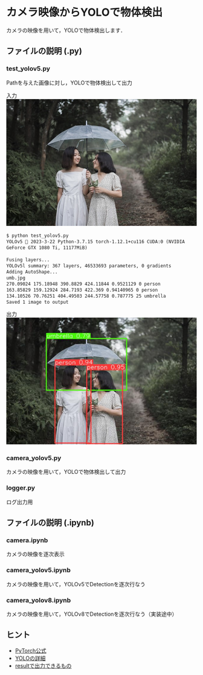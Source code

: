 # カメラ映像からYOLOで物体検出
カメラの映像を用いて，YOLOで物体検出します．


## ファイルの説明 (.py)

### test_yolov5.py
Pathを与えた画像に対し，YOLOで物体検出して出力

入力
![入力](input/umb.jpg)

```console
$ python test_yolov5.py 
YOLOv5 🚀 2023-3-22 Python-3.7.15 torch-1.12.1+cu116 CUDA:0 (NVIDIA GeForce GTX 1080 Ti, 11177MiB)

Fusing layers... 
YOLOv5l summary: 367 layers, 46533693 parameters, 0 gradients
Adding AutoShape... 
umb.jpg
270.09024 175.18948 390.8829 424.11844 0.9521129 0 person
163.85829 159.12924 284.7193 422.369 0.94140965 0 person
134.10526 70.76251 404.49503 244.57758 0.787775 25 umbrella
Saved 1 image to output
```

出力
![出力](output/umb.jpg)

### camera_yolov5.py
カメラの映像を用いて，YOLOで物体検出して出力

### logger.py
ログ出力用


## ファイルの説明 (.ipynb)

### camera.ipynb
カメラの映像を逐次表示

### camera_yolov5.ipynb
カメラの映像を用いて，YOLOv5でDetectionを逐次行なう

### camera_yolov8.ipynb
カメラの映像を用いて，YOLOv8でDetectionを逐次行なう（実装途中）


## ヒント
* [PyTorch公式](https://pytorch.org/hub/ultralytics_yolov5/)
* [YOLOの詳細](https://github.com/ultralytics/yolov5)
* [resultで出力できるもの](https://github.com/ultralytics/yolov5/blob/master/models/common.py)